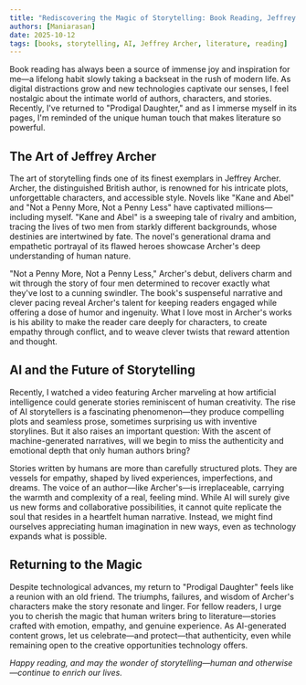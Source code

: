 ```yaml
---
title: "Rediscovering the Magic of Storytelling: Book Reading, Jeffrey Archer, and the Rise of AI Narratives"
authors: [Maniarasan]
date: 2025-10-12
tags: [books, storytelling, AI, Jeffrey Archer, literature, reading]
---
```


Book reading has always been a source of immense joy and inspiration for me—a lifelong habit slowly taking a backseat in the rush of modern life. As digital distractions grow and new technologies captivate our senses, I feel nostalgic about the intimate world of authors, characters, and stories. Recently, I've returned to "Prodigal Daughter," and as I immerse myself in its pages, I'm reminded of the unique human touch that makes literature so powerful.

<!--truncate-->

## The Art of Jeffrey Archer

The art of storytelling finds one of its finest exemplars in Jeffrey Archer. Archer, the distinguished British author, is renowned for his intricate plots, unforgettable characters, and accessible style. Novels like "Kane and Abel" and "Not a Penny More, Not a Penny Less" have captivated millions—including myself. "Kane and Abel" is a sweeping tale of rivalry and ambition, tracing the lives of two men from starkly different backgrounds, whose destinies are intertwined by fate. The novel's generational drama and empathetic portrayal of its flawed heroes showcase Archer's deep understanding of human nature.

"Not a Penny More, Not a Penny Less," Archer's debut, delivers charm and wit through the story of four men determined to recover exactly what they've lost to a cunning swindler. The book's suspenseful narrative and clever pacing reveal Archer's talent for keeping readers engaged while offering a dose of humor and ingenuity. What I love most in Archer's works is his ability to make the reader care deeply for characters, to create empathy through conflict, and to weave clever twists that reward attention and thought.

## AI and the Future of Storytelling

Recently, I watched a video featuring Archer marveling at how artificial intelligence could generate stories reminiscent of human creativity. The rise of AI storytellers is a fascinating phenomenon—they produce compelling plots and seamless prose, sometimes surprising us with inventive storylines. But it also raises an important question: With the ascent of machine-generated narratives, will we begin to miss the authenticity and emotional depth that only human authors bring?

Stories written by humans are more than carefully structured plots. They are vessels for empathy, shaped by lived experiences, imperfections, and dreams. The voice of an author—like Archer's—is irreplaceable, carrying the warmth and complexity of a real, feeling mind. While AI will surely give us new forms and collaborative possibilities, it cannot quite replicate the soul that resides in a heartfelt human narrative. Instead, we might find ourselves appreciating human imagination in new ways, even as technology expands what is possible.

## Returning to the Magic

Despite technological advances, my return to "Prodigal Daughter" feels like a reunion with an old friend. The triumphs, failures, and wisdom of Archer's characters make the story resonate and linger. For fellow readers, I urge you to cherish the magic that human writers bring to literature—stories crafted with emotion, empathy, and genuine experience. As AI-generated content grows, let us celebrate—and protect—that authenticity, even while remaining open to the creative opportunities technology offers.

*Happy reading, and may the wonder of storytelling—human and otherwise—continue to enrich our lives.*
